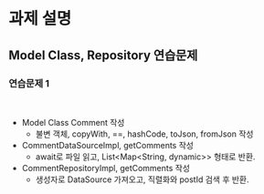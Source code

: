 # 과제 설명

## Model Class, Repository 연습문제

### 연습문제 1

<br>

- Model Class Comment 작성
    - 불변 객체, copyWith, ==, hashCode, toJson, fromJson 작성
- CommentDataSourceImpl, getComments 작성
    - await로 파일 읽고, List<Map<String, dynamic>> 형태로 반환.
- CommentRepositoryImpl, getComments 작성
    - 생성자로 DataSource 가져오고, 직렬화와 postId 검색 후 반환.

<br>